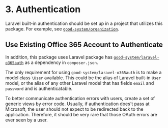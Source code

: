 # 3. Authentication

Laravel built-in authentication should be set up in a project that utilizes this package.  For example, see [`good-system/organization`](https://github.com/good-system/organization/tree/0.0.3).

## Use Existing Office 365 Account to Authenticate

In addition, this package uses Laravel package has [`good-system/laravel-o365auth`](https://github.com/good-system/laravel-o365auth) as a dependency in `composer.json`.  

The only requirement for using `good-system/laravel-o365auth` is to make a model class `\User` available.  This could be the alias of Laravel built-in `User` model, or the alias of any other Laravel model that has fields `email` and `password` and is authenticatable.

To better communicate authentication errors with users, create a set of generic views by error code.  Usually, if authentication does't pass at Microsoft, the user should not expect to be redirected back to the application.  Therefore, it should be very rare that those OAuth errors are ever seen by a user.
